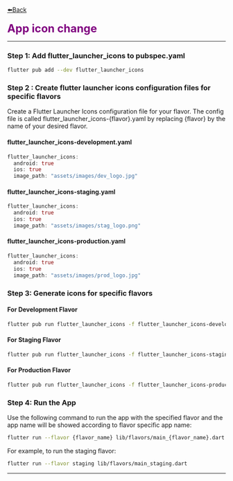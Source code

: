 [⬅️Back](../README.md)

<span style="color:purple;font-size:1.8em; font-weight:bold;">App icon change</span>

***

### Step 1: Add flutter_launcher_icons to pubspec.yaml

```bash
flutter pub add --dev flutter_launcher_icons
```

### Step 2 : Create flutter launcher icons configuration files for specific flavors

Create a Flutter Launcher Icons configuration file for your flavor. The config file is called flutter_launcher_icons-{flavor}.yaml by replacing {flavor} by the name of your desired flavor.

#### flutter_launcher_icons-development.yaml

```dart
flutter_launcher_icons:
  android: true
  ios: true
  image_path: "assets/images/dev_logo.jpg"

```

#### flutter_launcher_icons-staging.yaml

```dart
flutter_launcher_icons:
  android: true
  ios: true
  image_path: "assets/images/stag_logo.png"

```

#### flutter_launcher_icons-production.yaml

```dart
flutter_launcher_icons:
  android: true
  ios: true
  image_path: "assets/images/prod_logo.jpg"

```

### Step 3: Generate icons for specific flavors

#### For Development Flavor  

```bash
flutter pub run flutter_launcher_icons -f flutter_launcher_icons-development.yaml
```

#### For Staging Flavor 

```bash
flutter pub run flutter_launcher_icons -f flutter_launcher_icons-staging.yaml
```

#### For Production Flavor  

```bash
flutter pub run flutter_launcher_icons -f flutter_launcher_icons-production.yaml
```

### Step 4: Run the App

Use the following command to run the app with the specified flavor and the app name will be showed according to flavor specific app name:

```bash
flutter run --flavor {flavor_name} lib/flavors/main_{flavor_name}.dart
```

For example, to run the staging flavor:

```bash
flutter run --flavor staging lib/flavors/main_staging.dart
```

***